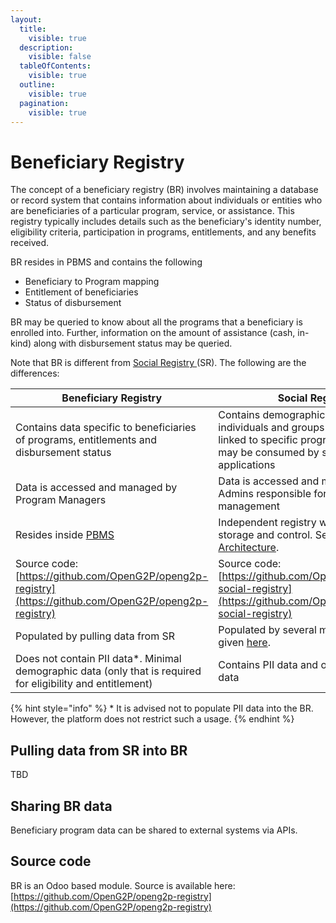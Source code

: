 ```yaml
---
layout:
  title:
    visible: true
  description:
    visible: false
  tableOfContents:
    visible: true
  outline:
    visible: true
  pagination:
    visible: true
---
```


# Beneficiary Registry

The concept of a beneficiary registry (BR) involves maintaining a database or record system that contains information about individuals or entities who are beneficiaries of a particular program, service, or assistance. This registry typically includes details such as the beneficiary's identity number, eligibility criteria, participation in programs, entitlements, and any benefits received.

BR resides in PBMS and contains the following&#x20;

* Beneficiary to Program mapping
* Entitlement of beneficiaries
* Status of disbursement

BR may be queried to know about all the programs that a beneficiary is enrolled into.  Further, information on the amount of assistance (cash, in-kind) along with disbursement status may be queried.

Note that BR is different from [Social Registry ](../../../social-registry/)(SR). The following are the differences:

| Beneficiary Registry                                                                                          | Social Registry                                                                                                                                   |
| ------------------------------------------------------------------------------------------------------------- | ------------------------------------------------------------------------------------------------------------------------------------------------- |
| Contains data specific to beneficiaries of programs, entitlements and disbursement status                     | Contains demographic data of individuals and groups not necessarily linked to specific programs. The data may be consumed by several applications |
| Data is accessed and managed by Program Managers                                                              | Data is accessed and managed by Admins responsible for social registry management                                                                 |
| Resides inside [PBMS](../../)                                                                                 | Independent registry with its own storage and control. See [Functional Architecture](../../../#functional-architecture).                          |
| Source code: [https://github.com/OpenG2P/openg2p-registry](https://github.com/OpenG2P/openg2p-registry)       | Source code: [https://github.com/OpenG2P/openg2p-social-registry](https://github.com/OpenG2P/openg2p-social-registry)                             |
| Populated by pulling data from SR                                                                             | Populated by several mechanisms as given [here](../../../social-registry/features/registry-update-mechanisms.md).                                 |
| Does not contain PII data\*. Minimal demographic data (only that is required for eligibility and entitlement) | Contains PII data and other demographic data                                                                                                      |

{% hint style="info" %}
\* It is advised not to populate PII data into the BR. However, the platform does not restrict such a usage.&#x20;
{% endhint %}

## Pulling data from SR into BR

TBD

## Sharing BR data

Beneficiary program data can be shared to external systems via APIs.

## Source code

BR is an Odoo based module. Source is available here: [https://github.com/OpenG2P/openg2p-registry](https://github.com/OpenG2P/openg2p-registry)


